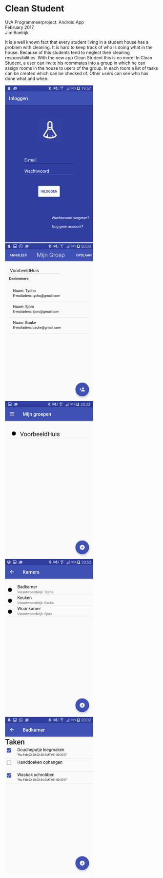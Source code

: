 # Clean Student

UvA Programmeerproject: Android App<br>
February 2017<br>
Jim Boelrijk<br>

It is a well known fact that every student living in a student house has a problem with cleaning.
It is hard to keep track of who is doing what in the house. Because of this students tend to neglect
their cleaning responsibilities. With the new app Clean Student this is no more! 
In Clean Student, a user can invite his roommates into a group in which he can assign rooms 
in the house to users of the group. In each room a list of tasks can be created which can be checked of.
Other users can see who has done what and when.

<img src="/docs/LogInScreenshot.png" height="512">
<img src="/docs/MakeGroupScreenshot.png" height="512">
<img src="/docs/MyGroupsScreenshot.png" height="512">
<img src="/docs/RoomScreenshot.png" height="512">
<img src="/docs/TaskScreenShot.png" height="512">
